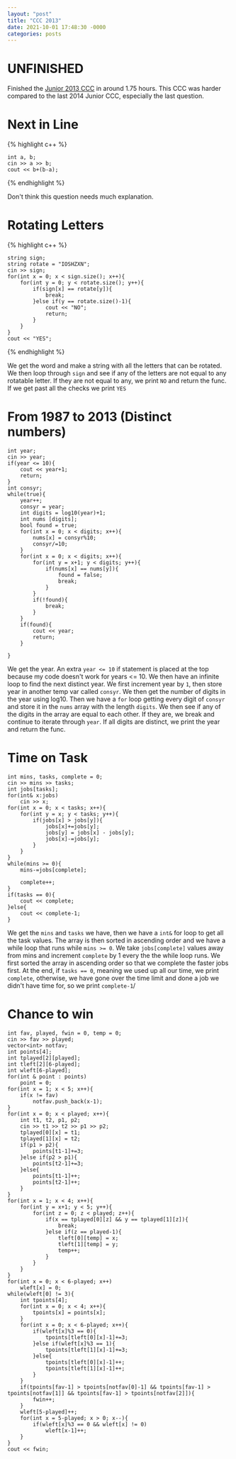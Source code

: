 ```yaml
---
layout: "post"
title: "CCC 2013"
date: 2021-10-01 17:48:30 -0000
categories: posts
---
```


# UNFINISHED

Finished the [Junior 2013 CCC](https://www.cemc.uwaterloo.ca/contests/computing/2013/stage1/juniorEn.pdf) in around 1.75 hours. This CCC was harder compared to 
the last 2014 Junior CCC, especially the last question.

# Next in Line
{% highlight c++ %}

    int a, b;
    cin >> a >> b;
    cout << b+(b-a);
    
{% endhighlight %}

Don't think this question needs much explanation.

# Rotating Letters

{% highlight c++ %}

    string sign;
    string rotate = "IOSHZXN";
    cin >> sign;
    for(int x = 0; x < sign.size(); x++){
        for(int y = 0; y < rotate.size(); y++){
            if(sign[x] == rotate[y]){
                break;
            }else if(y == rotate.size()-1){
                cout << "NO";
                return;
            }
        }
    }
    cout << "YES";

{% endhighlight %}

We get the word and make a string with all the letters that can be rotated. We then loop through `sign` and see if any of the letters are not equal to any 
rotatable letter. If they are not equal to any, we print `NO` and return the func. If we get past all the checks we print `YES`


# From 1987 to 2013 (Distinct numbers)

    int year;
    cin >> year;
    if(year <= 10){
        cout << year+1;
        return;
    }
    int consyr;
    while(true){
        year++;
        consyr = year;
        int digits = log10(year)+1;
        int nums [digits];
        bool found = true;
        for(int x = 0; x < digits; x++){
            nums[x] = consyr%10;
            consyr/=10;
        }
        for(int x = 0; x < digits; x++){
            for(int y = x+1; y < digits; y++){
                if(nums[x] == nums[y]){
                    found = false;
                    break;
                }
            }
            if(!found){
                break;
            }
        }
        if(found){
            cout << year;
            return;
        }

    }


We get the year. An extra `year <= 10` if statement is placed at the top because my code doesn't work for years <= 10. We then have an infinite loop to find the 
next distinct year. We first increment year by `1`, then store year in another temp var called `consyr`. We then get the number of digits in the year using log10.
Then we have a `for` loop getting every digit of `consyr` and store it in the `nums` array with the length `digits`. We then see if any of the digits in the array 
are equal to each other. If they are, we break and continue to iterate through `year`. If all digits are distinct, we print the year and return the func.

# Time on Task

    int mins, tasks, complete = 0;
    cin >> mins >> tasks;
    int jobs[tasks];
    for(int& x:jobs)
        cin >> x;
    for(int x = 0; x < tasks; x++){
        for(int y = x; y < tasks; y++){
            if(jobs[x] > jobs[y]){
                jobs[x]+=jobs[y];
                jobs[y] = jobs[x] - jobs[y];
                jobs[x]-=jobs[y];
            }
        }
    }
    while(mins >= 0){
        mins-=jobs[complete];
       
        complete++;
    }
    if(tasks == 0){
        cout << complete;
    }else{
        cout << complete-1;
    }
    
We get the `mins` and `tasks` we have, then we have a `int&` for loop to get all the task values. The array is then sorted in ascending order and we have a while loop that runs while `mins >= 0`. We take `jobs[complete]` values away from mins and increment `complete` by 1 every the the while loop runs. We first sorted the array in ascending order so that we complete the faster jobs first. At the end, if `tasks == 0`, meaning we used up all our time, we print `complete`, otherwise, we have gone over the time limit and done a job we didn't have time for, so we print `complete-1`/

# Chance to win

    int fav, played, fwin = 0, temp = 0;
    cin >> fav >> played;
    vector<int> notfav;
    int points[4];
    int tplayed[2][played];
    int tleft[2][6-played];
    int wleft[6-played];
    for(int & point : points)
        point = 0;
    for(int x = 1; x < 5; x++){
        if(x != fav)
            notfav.push_back(x-1);
    }
    for(int x = 0; x < played; x++){
        int t1, t2, p1, p2;
        cin >> t1 >> t2 >> p1 >> p2;
        tplayed[0][x] = t1;
        tplayed[1][x] = t2;
        if(p1 > p2){
            points[t1-1]+=3;
        }else if(p2 > p1){
            points[t2-1]+=3;
        }else{
            points[t1-1]++;
            points[t2-1]++;
        }
    }
    for(int x = 1; x < 4; x++){
        for(int y = x+1; y < 5; y++){
            for(int z = 0; z < played; z++){
                if(x == tplayed[0][z] && y == tplayed[1][z]){
                    break;
                }else if(z == played-1){
                    tleft[0][temp] = x;
                    tleft[1][temp] = y;
                    temp++;
                }
            }
        }
    }
    for(int x = 0; x < 6-played; x++)
        wleft[x] = 0;
    while(wleft[0] != 3){
        int tpoints[4];
        for(int x = 0; x < 4; x++){
            tpoints[x] = points[x];
        }
        for(int x = 0; x < 6-played; x++){
            if(wleft[x]%3 == 0){
                tpoints[tleft[0][x]-1]+=3;
            }else if(wleft[x]%3 == 1){
                tpoints[tleft[1][x]-1]+=3;
            }else{
                tpoints[tleft[0][x]-1]++;
                tpoints[tleft[1][x]-1]++;
            }
        }
        if(tpoints[fav-1] > tpoints[notfav[0]-1] && tpoints[fav-1] > tpoints[notfav[1]] && tpoints[fav-1] > tpoints[notfav[2]]){
            fwin++;
        }
        wleft[5-played]++;
        for(int x = 5-played; x > 0; x--){
            if(wleft[x]%3 == 0 && wleft[x] != 0)
                wleft[x-1]++;
        }
    }
    cout << fwin;
